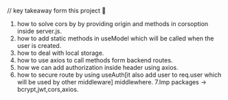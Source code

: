// key takeaway  form this project 🥇
1. how to solve cors by by providing  origin and methods in corsoption inside server.js.
2. how to add static methods in useModel which will be called when the user is created.
3. how to deal with local storage.
4. how to use axios to call methods form backend routes.
5. how we can add authorization inside header using axios.
6. how to secure route by using useAuth[it also add user to req.user which will be used by other middleware] middlewhere.
7.Imp packages -> bcrypt,jwt,cors,axios.
